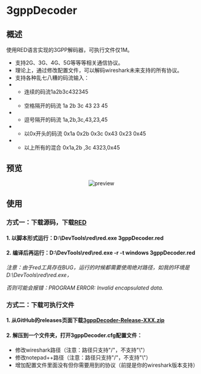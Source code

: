 3gppDecoder
=====

## 概述

使用RED语言实现的3GPP解码器，可执行文件仅1M。
 - 支持2G、3G、4G、5G等等等相关通信协议。
 - 理论上，通过修改配置文件，可以解码wireshark未来支持的所有协议。
 - 支持各种乱七八糟的码流输入：
 - - 连续的码流1a2b3c432345
 - - 空格隔开的码流 1a 2b 3c 43 23 45
 - - 逗号隔开的码流 1a,2b,3c,43,23,45
 - - 以0x开头的码流 0x1a 0x2b 0x3c 0x43 0x23 0x45
 - - 以上所有的混合 0x1a,2b ,3c 4323,0x45
 
## 预览

<div align=center>
  <img src='https://github.com/konglinglong/3gppDecoder/blob/master/%E7%95%8C%E9%9D%A2.png' alt='preview' />
</div>

## 使用
### 方式一：下载源码，下载[RED](https://static.red-lang.org/dl/auto/win/red-latest.exe)
#### 1. 以脚本形式运行：D:\DevTools\red\red.exe 3gppDecoder.red
#### 2. 编译后再运行：D:\DevTools\red\red.exe -r -t windows 3gppDecoder.red
*注意：由于red工具存在BUG，运行的时候都需要使用绝对路径，如我的环境是D:\DevTools\red\red.exe，*

*否则可能会报错：PROGRAM ERROR: Invalid encapsulated data.*
### 方式二：下载可执行文件
#### 1. 从GitHub的releases页面下载[3gppDecoder-Release-XXX.zip](https://github.com/konglinglong/3gppDecoder/releases)
#### 2. 解压到一个文件夹，打开3gppDecoder.cfg配置文件：
 - 修改wireshark路径（注意：路径只支持"/"，不支持"\\"）
 - 修改notepad++路径（注意：路径只支持"/"，不支持"\\"）
 - 增加配置文件里面没有但你需要用到的协议（前提是你的wireshark版本支持）

